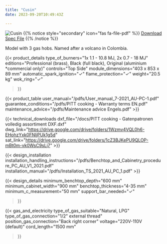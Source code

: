 ```yaml
---
title: "Cusin"
date: 2023-09-20T10:49:43Z

---
```

![Cusin](/images/cusin.png)
{{% notice style="secondary" icon="fas fa-file-pdf" %}}
[Download Spec File](/pdfs/PITT-cooking-Techn.-Document-Cusin-NL-EN.pdf)
{{% /notice %}}

Model with 3 gas hobs. Named after a volcano in Colombia.

{{< product_details 
  type_of_burners="1x 1.1 - 10.8 MJ, 2x 0.7 - 18 MJ"
  editions="Professional (brass), Black (full black), Original (aluminium *commercial only)"
  controls="Top Side"
  module_dimensions="403 x 853 x 89 mm"
  automatic_spark_ignition="✓"
  flame_protection="✓"
  weight="20.5 kg"
  wok_ring="✓"
>}}

{{< product_table user_manual="/pdfs/User_manual_7-2021_AU-PC-1.pdf" guarantee_conditions="/pdfs/PITT cooking - Warranty terms EN.pdf" maintenance_advice="/pdfs/Maintenance advice Engels.pdf" >}}

{{< technical_downloads dxf_file="/docs/PITT cooking - Gatenpatronen volledig assortiment DXF.dxf" dwg_link="https://drive.google.com/drive/folders/1Wzmv4VQL0h6-EHohzYxk0FNIjPUk1g5d" sat_link="https://drive.google.com/drive/folders/1cZ3BJKePU9QLOP-mBt0m-vk0WsC9sLj7" >}}

{{< design_installation installation_handling_instructions="/pdfs/Benchtop_and_Cabinetry_procedure_PC_AU_V1_2021.pdf" installation_manual="/pdfs/Installation_TS_2021_AU_PC_1.pdf" >}}

{{< design_details 
  minimum_benchtop_depth="600 mm"
  minimum_cabinet_width="900 mm"
  benchtop_thickness="4-35 mm"
  minimum_c_measurement="50 mm"
  support_bar_needed="✓"
>}}

{{< gas_and_electricity 
  type_of_gas_suitable="Natural, LPG"
  type_of_gas_connection="1/2\" external thread"
  position_gas_connection="Back right corner"
  voltage="220V-110V (default)"
  cord_length="1500 mm"
>}}
